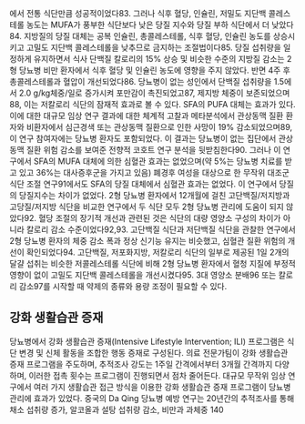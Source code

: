 에서 전통 식단만큼 성공적이었다83. 그러나 식후 혈당, 인슐린, 저밀도 지단백 콜레스테롤 농도는 MUFA가 풍부한 식단보다 낮은 당질 지수와 당질 부하 식단에서 더 낮았다84. 지방질의 당질 대체는 공복 인슐린, 총콜레스테롤, 식후 혈당, 인슐린 농도를 상승시키고 고밀도 지단백 콜레스테롤을 낮추므로 금지하는 조절법이다85. 당질 섭취량을 일정하게 유지하면서 식사 단백질 칼로리의 15% 상승 및 비슷한 수준의 지방질 감소는 2형 당뇨병 비만 환자에서 식후 혈당 및 인슐린 농도에 영향을 주지 않았다. 반면 4주 후 총콜레스테롤과 혈압이 개선되었다86. 당뇨병이 없는 성인에서 단백질 섭취량을 1.5에서 2.0 g/kg체중/일로 증가시켜 포만감이 촉진되었고87, 제지방 체중이 보존되었으며88, 이는 저칼로리 식단의 잠재적 효과로 볼 수 있다.
SFA의 PUFA 대체는 효과가 있다. 이에 대한 대규모 임상 연구 결과에 대한 체계적 고찰과 메타분석에서 관상동맥 질환 환자와 비환자에서 심근경색 또는 관상동맥 질환으로 인한 사망이 19% 감소되었으며89, 이 연구 참여자에는 당뇨병 환자도 포함되었다. 이 결과는 당뇨병이 없는 집단에서 관상동맥 질환 위험 감소를 보여준 전향적 코호트 연구 분석을 뒷받침한다90. 그러나 이 연구에서 SFA의 MUFA 대체에 의한 심혈관 효과는 없었으며(약 5%는 당뇨병 치료를 받고 있고 36%는 대사증후군을 가지고 있음) 폐경후 여성을 대상으로 한 무작위 대조군 식단 조절 연구91에서도 SFA의 당질 대체에서 심혈관 효과는 없었다. 이 연구에서 당질의 당질지수는 차이가 없었다.
2형 당뇨병 환자에서 12개월에 걸친 고단백질/저지방과 고당질/저지방 식단을 비교한 연구에서 두 식단 모두 2형 당뇨병 관리에 도움이 되지 않았다92. 혈당 조절의 장기적 개선과 관련된 것은 식단의 대량 영양소 구성의 차이가 아니라 칼로리 감소 수준이었다92,93. 고단백질 식단과 저단백질 식단을 관찰한 연구에서 2형 당뇨병 환자의 체중 감소 폭과 정상 신기능 유지는 비슷했고, 심혈관 질환 위험의 개선이 확인되었다94. 고단백질, 저포화지방, 저칼로리 식단의 일부로 제공된 1일 2개의 달걀 섭취는 비슷한 저콜레스테롤 식단에 비해 2형 당뇨병 환자에서 혈청 지질에 부정적 영향이 없이 고밀도 지단백 콜레스테롤을 개선시켰다95. 3대 영양소 분배96 또는 칼로리 감소97를 시작할 때 약제의 종류와 용량 조정이 필요할 수 있다.

## 강화 생활습관 증재
당뇨병에서 강화 생활습관 증재(Intensive Lifestyle Intervention; ILI) 프로그램은 식단 변경 및 신체 활동을 조합한 행동 증재로 구성된다. 의료 전문가팀이 강화 생활습관 증재 프로그램을 주도하며, 추적조사 강도는 1주일 간격에서부터 3개월 간격까지 다양하며, 이러한 접촉 횟수는 프로그램이 진행되면서 점차 줄어든다. 대규모 무작위 임상 연구에서 여러 가지 생활습관 접근 방식을 이용한 강화 생활습관 증재 프로그램이 당뇨병 관리에 효과가 있었다. 중국의 Da Qing 당뇨병 예방 연구는 20년간의 추적조사를 통해 채소 섭취량 증가, 알코올과 설탕 섭취량 감소, 비만과 과체중
<PAGE>140